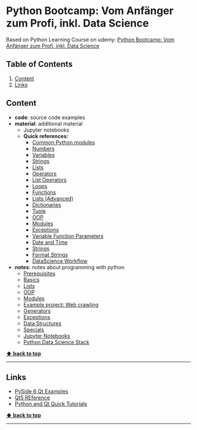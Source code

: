 # Python Bootcamp: Vom Anfänger zum Profi, inkl. Data Science

Based on Python Learning Course on udemy: [Python Bootcamp: Vom Anfänger zum Profi, inkl. Data Science](https://www.udemy.com/course/python-bootcamp/)

<!-- omit in toc -->
## Table of Contents

1. [Content](#content)
2. [Links](#links)

## Content

- __code__: source code examples
- __material__: additional material
  - Jupyter notebooks
  - __Quick references:__
    - [Common Python modules](material/docs/00_Python_Moduluebersicht.pdf)
    - [Numbers](material/docs/01_Zahlen.pdf)
    - [Variables](material/docs/02_Variablen.pdf)
    - [Strings](material/docs/03_Strings.pdf)
    - [Lists](material/docs/04_Listen.pdf)
    - [Operators](material/docs/05_Vergleichsoperatoren.pdf)
    - [List Operators](material/docs/06_Operatoren_Listen.pdf)
    - [Loops](material/docs/07_Schleifen.pdf)
    - [Functions](material/docs/08_Funktionen_Methoden.pdf)
    - [Lists (Advanced)](material/docs/09_Listen.pdf)
    - [Dictionaries](material/docs/10_Dictionary.pdf)
    - [Tuple](material/docs/11_Tupel.pdf)
    - [OOP](material/docs/12_OOP.pdf)
    - [Modules](material/docs/14_Modules.pdf)
    - [Exceptions](material/docs/15_Exceptions.pdf)
    - [Variable Function Parameters](material/docs/16_Variable_Funktionsparameter.pdf)
    - [Date and Time](material/docs/17_Datumsfunktionen.pdf)
    - [Strings](material/docs/18_Strings.pdf)
    - [Format Strings](material/docs/19_Strings_formatieren.pdf)
    - [DataScience Workflow](material/docs/20_DataScience_Workflow.pdf)
- __notes__: notes about programming with python
  - [Prerequisites](notes/00_prerequisites.md)
  - [Basics](notes/01_basics.md)
  - [Lists](notes/02_lists.md)
  - [OOP](notes/03_oop.md)
  - [Modules](notes/04_modules.md)
  - [Example project: Web crawling](notes/05_crawler_project.md)
  - [Generators](notes/06_generators.md)
  - [Exceptions](notes/07_exceptions.md)
  - [Data Structures](notes/08_data_structures.md)
  - [Specials](notes/09_specials.md)
  - [Jupyter Notebooks](notes/10_jupyter.md)
  - [Python Data Science Stack](notes/11_data_science_stack.md)

**[⬆ back to top](#table-of-contents)**
___

## Links

- [PySide 6 Qt Examples](https://github.com/Thorfinson/pyside6-qt-uis)
- [Qt5 REference](http://qmlbook.github.io/)
- [Python and Qt Quick Tutorials](https://www.youtube.com/watch?v=Jn0PpzB14Y8&ab_channel=Wanderson)

**[⬆ back to top](#table-of-contents)**
___
